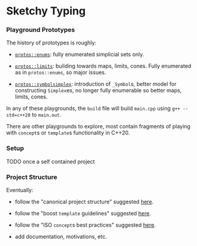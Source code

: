 # Sketchy Typing

### Playground Prototypes

The history of prototypes is roughly:

- [`protos::enums`](playground/protos/enums): fully enumerated simplicial
sets only.

- [`protos::limits`](playground/protos/limits): building towards maps, limits,
cones. Fully enumerated as in `protos::enums`, so major issues.

- [`protos::symbolsimplex`](playground/protos/symbolsimplex): introduction of
`_Symbol`s, better model for constructing `Simplex`es, no longer fully
enumerable so better maps, limits, cones.

In any of these playgrounds, the `build` file will build `main.cpp` using
`g++ --std=c++20` to `main.out`.

There are other playgrounds to explore, most contain fragments of playing
with `concept`s or `template`s functionality in C++20.

### Setup

TODO once a self contained project

### Project Structure

Eventually:

- follow the "canonical project structure" suggested
[here](https://www.open-std.org/jtc1/sc22/wg21/docs/papers/2018/p1204r0.html).

- follow the "boost `template` guidelines" suggested
[here](https://www.boost.org/development/int_const_guidelines.html).

- follow the "ISO `concept`s best practices" suggested
[here](https://github.com/isocpp/CppCoreGuidelines/blob/master/CppCoreGuidelines.md).

- add documentation, motivations, etc.

